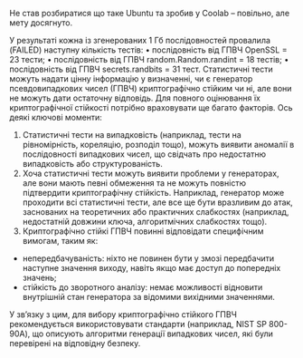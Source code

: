 Не став розбиратися що таке Ubuntu та зробив у Coolab – повільно, але мету досягнуто. 

У результаті кожна із згенерованих 1 Гб послідовностей провалила (FAILED) наступну кількість тестів:
•	послідовність від ГПВЧ OpenSSL  =  23 тести;
•	послідовність від ГПВЧ random.Random.randint = 18 тестів;
•	послідовність від ГПВЧ secrets.randbits =  31 тест.
Статистичні тести можуть надати цінну інформацію у визначенні, чи є генератор псевдовипадкових чисел (ГПВЧ) криптографічно стійким чи ні, але вони не можуть дати остаточну відповідь. Для повного оцінювання їх криптографічної стійкості потрібно враховувати ще багато факторів. Ось деякі ключові моменти:
1.	Статистичні тести на випадковість (наприклад, тести на рівномірність, кореляцію, розподіл тощо), можуть виявити аномалії в послідовності випадкових чисел, що свідчать про недостатню випадковість або структурованість.
2.	Хоча статистичні тести можуть виявити проблеми у генераторах, але вони мають певні обмеження та не можуть повністю підтвердити криптографічну стійкість. Наприклад, генератор може проходити всі статистичні тести, але все ще бути вразливим до атак, заснованих на теоретичних або практичних слабкостях (наприклад, недостатній довжини ключа, алгоритмічних слабкостях тощо).
3.	Криптографічно стійкі ГПВЧ повинні відповідати специфічним вимогам, таким як:
-	непередбачуваність: ніхто не повинен бути у змозі передбачити наступне значення виходу, навіть якщо має доступ до попередніх значень;
-	стійкість до зворотного аналізу: немає можливості відновити внутрішній стан генератора за відомими вихідними значеннями.

У зв’язку з цим, для вибору криптографічно стійкого ГПВЧ рекомендується використовувати стандарти (наприклад, NIST SP 800-90A), що описують алгоритми генерації випадкових чисел, які були перевірені на відповідну безпеку.
